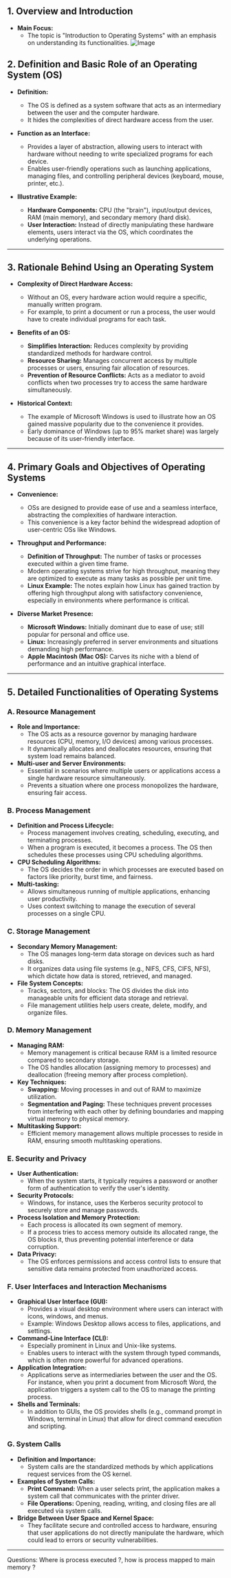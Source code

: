 ## 1. Overview and Introduction

- **Main Focus:**
  - The topic is "Introduction to Operating Systems" with an emphasis on understanding its functionalities.
  ![Image](https://github.com/user-attachments/assets/b34afd92-46f6-4742-9476-185baae28701)

## 2. Definition and Basic Role of an Operating System (OS)

- **Definition:**
  - The OS is defined as a system software that acts as an intermediary between the user and the computer hardware.
  - It hides the complexities of direct hardware access from the user.

- **Function as an Interface:**
  - Provides a layer of abstraction, allowing users to interact with hardware without needing to write specialized programs for each device.
  - Enables user-friendly operations such as launching applications, managing files, and controlling peripheral devices (keyboard, mouse, printer, etc.).

- **Illustrative Example:**
    - **Hardware Components:** CPU (the "brain"), input/output devices, RAM (main memory), and secondary memory (hard disk).
    - **User Interaction:** Instead of directly manipulating these hardware elements, users interact via the OS, which coordinates the underlying operations.

---

## 3. Rationale Behind Using an Operating System

- **Complexity of Direct Hardware Access:**
  - Without an OS, every hardware action would require a specific, manually written program.
  - For example, to print a document or run a process, the user would have to create individual programs for each task.

- **Benefits of an OS:**
  - **Simplifies Interaction:** Reduces complexity by providing standardized methods for hardware control.
  - **Resource Sharing:** Manages concurrent access by multiple processes or users, ensuring fair allocation of resources.
  - **Prevention of Resource Conflicts:** Acts as a mediator to avoid conflicts when two processes try to access the same hardware simultaneously.

- **Historical Context:**
  - The example of Microsoft Windows is used to illustrate how an OS gained massive popularity due to the convenience it provides.
  - Early dominance of Windows (up to 95% market share) was largely because of its user-friendly interface.

---

## 4. Primary Goals and Objectives of Operating Systems

- **Convenience:**
  - OSs are designed to provide ease of use and a seamless interface, abstracting the complexities of hardware interaction.
  - This convenience is a key factor behind the widespread adoption of user-centric OSs like Windows.

- **Throughput and Performance:**
  - **Definition of Throughput:** The number of tasks or processes executed within a given time frame.
  - Modern operating systems strive for high throughput, meaning they are optimized to execute as many tasks as possible per unit time.
  - **Linux Example:** The notes explain how Linux has gained traction by offering high throughput along with satisfactory convenience, especially in environments where performance is critical.

- **Diverse Market Presence:**
  - **Microsoft Windows:** Initially dominant due to ease of use; still popular for personal and office use.
  - **Linux:** Increasingly preferred in server environments and situations demanding high performance.
  - **Apple Macintosh (Mac OS):** Carves its niche with a blend of performance and an intuitive graphical interface.

---

## 5. Detailed Functionalities of Operating Systems

### A. Resource Management
- **Role and Importance:**
  - The OS acts as a resource governor by managing hardware resources (CPU, memory, I/O devices) among various processes.
  - It dynamically allocates and deallocates resources, ensuring that system load remains balanced.
- **Multi-user and Server Environments:**
  - Essential in scenarios where multiple users or applications access a single hardware resource simultaneously.
  - Prevents a situation where one process monopolizes the hardware, ensuring fair access.

### B. Process Management
- **Definition and Process Lifecycle:**
  - Process management involves creating, scheduling, executing, and terminating processes.
  - When a program is executed, it becomes a process. The OS then schedules these processes using CPU scheduling algorithms.
- **CPU Scheduling Algorithms:**
  - The OS decides the order in which processes are executed based on factors like priority, burst time, and fairness.
- **Multi-tasking:**
  - Allows simultaneous running of multiple applications, enhancing user productivity.
  - Uses context switching to manage the execution of several processes on a single CPU.

### C. Storage Management
- **Secondary Memory Management:**
  - The OS manages long-term data storage on devices such as hard disks.
  - It organizes data using file systems (e.g., NIFS, CFS, CIFS, NFS), which dictate how data is stored, retrieved, and managed.
- **File System Concepts:**
  - Tracks, sectors, and blocks: The OS divides the disk into manageable units for efficient data storage and retrieval.
  - File management utilities help users create, delete, modify, and organize files.

### D. Memory Management
- **Managing RAM:**
  - Memory management is critical because RAM is a limited resource compared to secondary storage.
  - The OS handles allocation (assigning memory to processes) and deallocation (freeing memory after process completion).
- **Key Techniques:**
  - **Swapping:** Moving processes in and out of RAM to maximize utilization.
  - **Segmentation and Paging:** These techniques prevent processes from interfering with each other by defining boundaries and mapping virtual memory to physical memory.
- **Multitasking Support:**
  - Efficient memory management allows multiple processes to reside in RAM, ensuring smooth multitasking operations.

### E. Security and Privacy
- **User Authentication:**
  - When the system starts, it typically requires a password or another form of authentication to verify the user's identity.
- **Security Protocols:**
  - Windows, for instance, uses the Kerberos security protocol to securely store and manage passwords.
- **Process Isolation and Memory Protection:**
  - Each process is allocated its own segment of memory.
  - If a process tries to access memory outside its allocated range, the OS blocks it, thus preventing potential interference or data corruption.
- **Data Privacy:**
  - The OS enforces permissions and access control lists to ensure that sensitive data remains protected from unauthorized access.

### F. User Interfaces and Interaction Mechanisms
- **Graphical User Interface (GUI):**
  - Provides a visual desktop environment where users can interact with icons, windows, and menus.
  - Example: Windows Desktop allows access to files, applications, and settings.
- **Command-Line Interface (CLI):**
  - Especially prominent in Linux and Unix-like systems.
  - Enables users to interact with the system through typed commands, which is often more powerful for advanced operations.
- **Application Integration:**
  - Applications serve as intermediaries between the user and the OS. For instance, when you print a document from Microsoft Word, the application triggers a system call to the OS to manage the printing process.
- **Shells and Terminals:**
  - In addition to GUIs, the OS provides shells (e.g., command prompt in Windows, terminal in Linux) that allow for direct command execution and scripting.

### G. System Calls
- **Definition and Importance:**
  - System calls are the standardized methods by which applications request services from the OS kernel.
- **Examples of System Calls:**
  - **Print Command:** When a user selects print, the application makes a system call that communicates with the printer driver.
  - **File Operations:** Opening, reading, writing, and closing files are all executed via system calls.
- **Bridge Between User Space and Kernel Space:**
  - They facilitate secure and controlled access to hardware, ensuring that user applications do not directly manipulate the hardware, which could lead to errors or security vulnerabilities.

---

Questions: Where is process executed ?, how is process mapped to main memory ?
